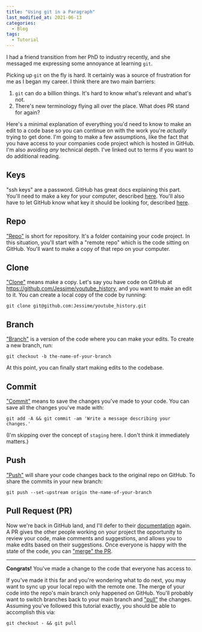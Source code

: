 ```yaml
---
title: "Using git in a Paragraph"
last_modified_at: 2021-06-13
categories:
  - Blog
tags:
  - Tutorial
---
```


I had a friend transition from her PhD to industry recently, and she messaged me expressing some annoyance at learning `git`.

Picking up `git` on the fly is hard. It certainly was a source of frustration for me as I began my career. I think there are two main barriers:

1. `git` can do a billion things. It's hard to know what's relevant and what's not.
2. There's new terminology flying all over the place. What does PR stand for again?

Here's a minimal explanation of everything you'd need to know to make an edit to a code base so you can continue on with the work you're _actually_ trying to get done. I'm going to make a few assumptions, like the fact that you have access to your companies code project which is hosted in GitHub. I'm also avoiding _any_ technical depth. I've linked out to terms if you want to do additional reading.

## Keys

"ssh keys" are a password. GitHub has great docs explaining this part. You'll need to make a key for your computer, described [here](https://docs.github.com/en/github/authenticating-to-github/connecting-to-github-with-ssh/generating-a-new-ssh-key-and-adding-it-to-the-ssh-agent). You'll also have to let GitHub know what key it should be looking for, described [here](https://docs.github.com/en/github/authenticating-to-github/connecting-to-github-with-ssh/adding-a-new-ssh-key-to-your-github-account).

## Repo

["Repo"](https://git-scm.com/book/en/v2/Git-Basics-Getting-a-Git-Repository) is short for repository. It's a folder containing your code project. In this situation, you'll start with a "remote repo" which is the code sitting on GitHub. You'll want to make a copy of that repo on your computer.

## Clone

["Clone"](https://git-scm.com/docs/git-clone) means make a copy. Let's say you have code on GitHub at https://github.com/Jessime/youtube_history, and you want to make an edit to it. You can create a local copy of the code by running:

```
git clone git@github.com:Jessime/youtube_history.git
```

## Branch

["Branch"](https://git-scm.com/docs/git-branch) is a version of the code where you can make your edits. To create a new branch, run:

```
git checkout -b the-name-of-your-branch
```

At this point, you can finally start making edits to the codebase.

## Commit

["Commit"](https://git-scm.com/docs/git-commit) means to save the changes you've made to your code. You can save all the changes you've made with:

```
git add -A && git commit -am 'Write a message describing your changes.'
```

(I'm skipping over the concept of `staging` here. I don't think it immediately matters.)

## Push

["Push"](https://git-scm.com/docs/git-push) will share your code changes back to the original repo on GitHub. To share the commits in your new branch:

```
git push --set-upstream origin the-name-of-your-branch
```

## Pull Request (PR)

Now we're back in GitHub land, and I'll defer to their [documentation](https://docs.github.com/en/github/collaborating-with-pull-requests/proposing-changes-to-your-work-with-pull-requests/about-pull-requests) again. A PR gives the other people working on your project the opportunity to review your code, make comments and suggestions, and allows you to make edits based on their suggestions. Once everyone is happy with the state of the code, you can ["merge" the PR](https://docs.github.com/en/github/collaborating-with-pull-requests/incorporating-changes-from-a-pull-request/merging-a-pull-request).

<hr>

**Congrats!** You've made a change to the code that everyone has access to.

If you've made it this far and you're wondering what to do next, you may want to sync up your local repo with the remote one. The merge of your code into the repo's main branch only happened on GitHub. You'll probably want to switch branches back to your main branch and ["pull"](https://git-scm.com/docs/git-pull) the changes. Assuming you've followed this tutorial exactly, you should be able to accomplish this via:

```
git checkout - && git pull
```
